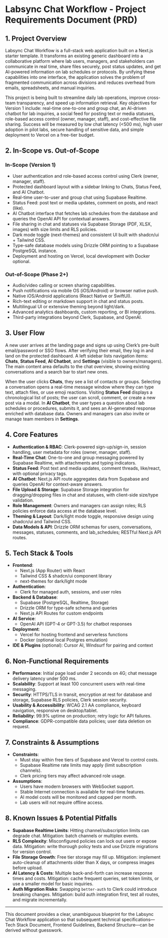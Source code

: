 # Labsync Chat Workflow - Project Requirements Document (PRD)

## 1. Project Overview

Labsync Chat Workflow is a full-stack web application built on a Next.js starter template. It transforms an existing generic dashboard into a collaborative platform where lab users, managers, and stakeholders can communicate in real time, share files securely, post status updates, and get AI-powered information on lab schedules or protocols. By unifying these capabilities into one interface, the application solves the problem of fragmented communication across divisions and reduces overhead from emails, spreadsheets, and manual inquiries.

This project is being built to streamline daily lab operations, improve cross-team transparency, and speed up information retrieval. Key objectives for Version 1 include: real-time one-to-one and group chat, an AI-driven chatbot for lab inquiries, a social feed for posting text or media statuses, role-based access control (owner, manager, staff), and cost-effective file sharing. Success will be measured by low chat latency (<500 ms), high user adoption in pilot labs, secure handling of sensitive data, and simple deployment to Vercel on a free-tier budget.

## 2. In-Scope vs. Out-of-Scope

### In-Scope (Version 1)
- User authentication and role-based access control using Clerk (owner, manager, staff).
- Protected dashboard layout with a sidebar linking to Chats, Status Feed, and AI Chatbot.
- Real-time user-to-user and group chat using Supabase Realtime.
- Status Feed: post text or media updates, comment on posts, and react (like).
- AI Chatbot interface that fetches lab schedules from the database and queries the OpenAI API for contextual answers.
- File sharing in chat and statuses via Supabase Storage (PDF, XLSX, images) with size limits and RLS policies.
- Dark mode toggle (next-themes) and consistent UI built with shadcn/ui + Tailwind CSS.
- Type-safe database models using Drizzle ORM pointing to a Supabase PostgreSQL instance.
- Deployment and hosting on Vercel, local development with Docker optional.

### Out-of-Scope (Phase 2+)
- Audio/video calling or screen sharing capabilities.
- Push notifications via mobile OS (iOS/Android) or browser native push.
- Native iOS/Android applications (React Native or SwiftUI).
- Rich-text editing or markdown support in chat and status posts.
- Multilingual UI or extensive theming beyond light/dark.
- Advanced analytics dashboards, custom reporting, or BI integrations.
- Third-party integrations beyond Clerk, Supabase, and OpenAI.

## 3. User Flow

A new user arrives at the landing page and signs up using Clerk’s pre-built email/password or SSO flows. After verifying their email, they log in and land on the protected dashboard. A left sidebar lists navigation items: **Chats**, **Status Feed**, **AI Chatbot**, and **Settings** (visible to owners/managers). The main content area defaults to the chat overview, showing existing conversations and a search bar to start new ones.

When the user clicks **Chats**, they see a list of contacts or groups. Selecting a conversation opens a real-time message window where they can type text, attach files, or use emoji reactions. Visiting **Status Feed** displays a chronological list of posts; the user can scroll, comment, or create a new post via a modal. In **AI Chatbot**, the user types a question about lab schedules or procedures, submits it, and sees an AI-generated response enriched with database data. Owners and managers can also invite or manage team members in **Settings**.

## 4. Core Features

- **Authentication & RBAC**: Clerk-powered sign-up/sign-in, session handling, user metadata for roles (owner, manager, staff).
- **Real-Time Chat**: One-to-one and group messaging powered by Supabase Realtime, with attachments and typing indicators.
- **Status Feed**: Post text and media updates, comment threads, like/react, with optional privacy tags.
- **AI Chatbot**: Next.js API route aggregates data from Supabase and queries OpenAI for context-aware answers.
- **File Upload & Storage**: Supabase Storage integration for dragging/dropping files in chat and statuses, with client-side size/type validation.
- **Role Management**: Owners and managers can assign roles; RLS policies enforce data access at the database level.
- **Theming & Layout**: Dark/light mode toggle, responsive design using shadcn/ui and Tailwind CSS.
- **Data Models & API**: Drizzle ORM schemas for users, conversations, messages, statuses, comments, and lab_schedules; RESTful Next.js API routes.

## 5. Tech Stack & Tools

- **Frontend**:
  - Next.js (App Router) with React
  - Tailwind CSS & shadcn/ui component library
  - next-themes for dark/light mode
- **Authentication**:
  - Clerk for managed auth, sessions, and user roles
- **Backend & Database**:
  - Supabase (PostgreSQL, Realtime, Storage)
  - Drizzle ORM for type-safe schema and queries
  - Next.js API Routes for custom endpoints
- **AI Service**:
  - OpenAI API (GPT-4 or GPT-3.5) for chatbot responses
- **Deployment**:
  - Vercel for hosting frontend and serverless functions
  - Docker (optional local Postgres emulation)
- **IDE & Plugins** (optional): Cursor AI, Windsurf for pairing and context

## 6. Non-Functional Requirements

- **Performance**: Initial page load under 2 seconds on 4G; chat message delivery latency under 500 ms.
- **Scalability**: Support at least 100 concurrent users with real-time messaging.
- **Security**: HTTPS/TLS in transit, encryption at rest for database and storage, Supabase RLS policies, Clerk session security.
- **Usability & Accessibility**: WCAG 2.1 AA compliance, keyboard navigation, responsive on desktop/tablet.
- **Reliability**: 99.9% uptime on production; retry logic for API failures.
- **Compliance**: GDPR-compatible data policies; user data deletion on request.

## 7. Constraints & Assumptions

- **Constraints**:
  - Must stay within free tiers of Supabase and Vercel to control costs.
  - Supabase Realtime rate limits may apply (limit subscription channels).
  - Clerk pricing tiers may affect advanced role usage.
- **Assumptions**:
  - Users have modern browsers with WebSocket support.
  - Stable Internet connection is available for real-time features.
  - AI model costs will be monitored and capped per month.
  - Lab users will not require offline access.

## 8. Known Issues & Potential Pitfalls

- **Supabase Realtime Limits**: Hitting channel/subscription limits can degrade chat. Mitigation: batch channels or multiplex events.
- **RLS Complexity**: Misconfigured policies can lock out users or expose data. Mitigation: write thorough policy tests and use Drizzle migrations for version control.
- **File Storage Growth**: Free tier storage may fill up. Mitigation: implement auto-cleanup of attachments older than X days, or compress images before upload.
- **AI Latency & Costs**: Multiple back-and-forth can increase response times and costs. Mitigation: cache frequent queries, set token limits, or use a smaller model for basic inquiries.
- **Auth Migration Risks**: Swapping `better-auth` to Clerk could introduce breaking changes. Mitigation: build auth integration first, test all routes, and migrate incrementally.

---
This document provides a clear, unambiguous blueprint for the Labsync Chat Workflow application so that subsequent technical specifications—Tech Stack Document, Frontend Guidelines, Backend Structure—can be derived without guesswork.